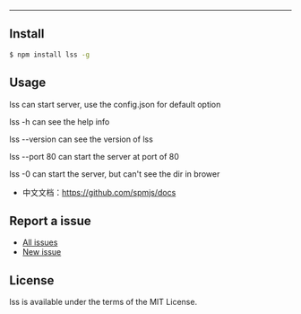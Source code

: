 

---------------------------


## Install

```bash
$ npm install lss -g
```

## Usage

lss           can start server, use the config.json for default option

lss -h        can see the help info

lss --version can see the version of lss

lss --port 80 can start the server at port of 80

lss -0        can start the server, but can't see the dir in brower


- 中文文档：https://github.com/spmjs/docs


## Report a issue

* [All issues](https://github.com/zjgnlzq/light-static-server/issuess)
* [New issue](https://github.com/zjgnlzq/light-static-server/issues/new)

## License

lss is available under the terms of the MIT License.

